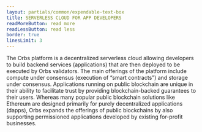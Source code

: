 ```yaml
---
layout: partials/common/expendable-text-box
title: SERVERLESS CLOUD FOR APP DEVELOPERS
readMoreButton: read more
readLessButton: read less
border: true
linesLimit: 3
---
```


The Orbs platform is a decentralized serverless cloud allowing developers to build backend services
(applications) that are then deployed to be executed by Orbs validators. The main offerings of the
platform include compute under consensus (execution of “smart contracts”) and storage under consensus.
Applications running on public blockchain are unique in their ability to facilitate trust by providing blockchain-backed guarantees to their users. Whereas many popular public blockchain solutions like Ethereum are
designed primarily for purely decentralized applications (dapps), Orbs expands the offerings of public blockchains by also supporting permissioned applications developed by existing for-profit businesses.
